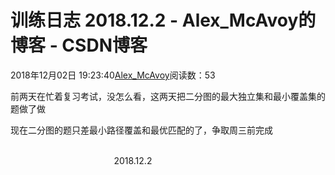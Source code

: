 # 训练日志 2018.12.2 - Alex_McAvoy的博客 - CSDN博客





2018年12月02日 19:23:40[Alex_McAvoy](https://me.csdn.net/u011815404)阅读数：53








前两天在忙着复习考试，没怎么看，这两天把二分图的最大独立集和最小覆盖集的题做了做

现在二分图的题只差最小路径覆盖和最优匹配的了，争取周三前完成

                                                                                                                                                                          2018.12.2



